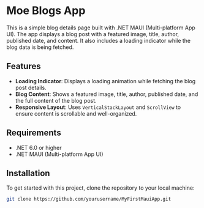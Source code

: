 # Moe Blogs App

This is a simple blog details page built with .NET MAUI (Multi-platform App UI). The app displays a blog post with a featured image, title, author, published date, and content. It also includes a loading indicator while the blog data is being fetched.

## Features

- **Loading Indicator**: Displays a loading animation while fetching the blog post details.
- **Blog Content**: Shows a featured image, title, author, published date, and the full content of the blog post.
- **Responsive Layout**: Uses `VerticalStackLayout` and `ScrollView` to ensure content is scrollable and well-organized.

## Requirements

- .NET 6.0 or higher
- .NET MAUI (Multi-platform App UI)

## Installation

To get started with this project, clone the repository to your local machine:

```bash
git clone https://github.com/yourusername/MyFirstMauiApp.git
